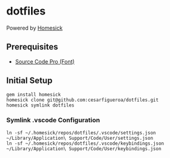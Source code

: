 # dotfiles

Powered by [Homesick](https://github.com/technicalpickles/homesick)

## Prerequisites

  - [Source Code Pro (Font)](https://github.com/adobe-fonts/source-code-pro/releases)

## Initial Setup

    gem install homesick
    homesick clone git@github.com:cesarfigueroa/dotfiles.git
    homesick symlink dotfiles

### Symlink .vscode Configuration

    ln -sf ~/.homesick/repos/dotfiles/.vscode/settings.json ~/Library/Application\ Support/Code/User/settings.json
    ln -sf ~/.homesick/repos/dotfiles/.vscode/keybindings.json ~/Library/Application\ Support/Code/User/keybindings.json
